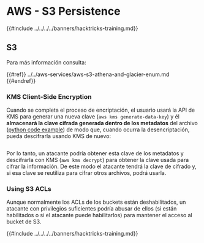 # AWS - S3 Persistence

{{#include ../../../../banners/hacktricks-training.md}}

## S3

Para más información consulta:

{{#ref}}
../../aws-services/aws-s3-athena-and-glacier-enum.md
{{#endref}}

### KMS Client-Side Encryption

Cuando se completa el proceso de encriptación, el usuario usará la API de KMS para generar una nueva clave (`aws kms generate-data-key`) y él **almacenará la clave cifrada generada dentro de los metadatos** del archivo ([python code example](https://aioboto3.readthedocs.io/en/latest/cse.html#how-it-works-kms-managed-keys)) de modo que, cuando ocurra la desencriptación, pueda descifrarla usando KMS de nuevo:

<figure><img src="../../../images/image (226).png" alt=""><figcaption></figcaption></figure>

Por lo tanto, un atacante podría obtener esta clave de los metadatos y descifrarla con KMS (`aws kms decrypt`) para obtener la clave usada para cifrar la información. De este modo el atacante tendrá la clave de cifrado y, si esa clave se reutiliza para cifrar otros archivos, podrá usarla.

### Using S3 ACLs

Aunque normalmente los ACLs de los buckets están deshabilitados, un atacante con privilegios suficientes podría abusar de ellos (si están habilitados o si el atacante puede habilitarlos) para mantener el acceso al bucket de S3.

{{#include ../../../../banners/hacktricks-training.md}}
